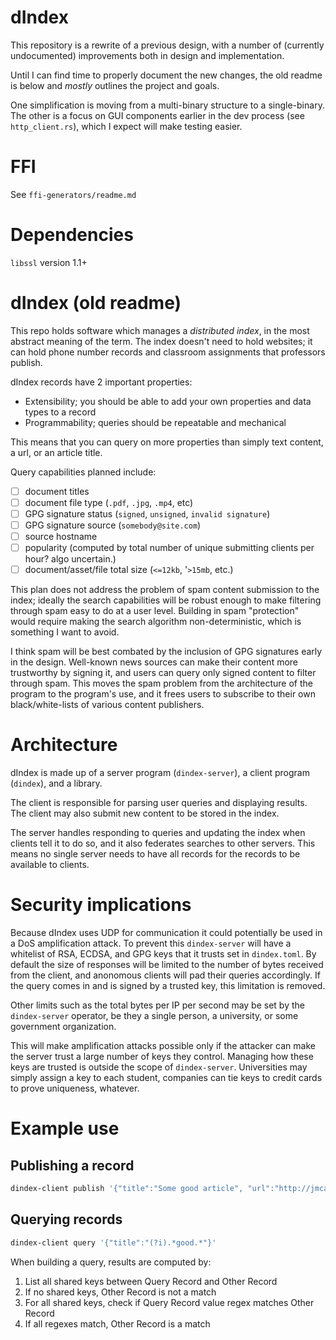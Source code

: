 
# dIndex

This repository is a rewrite of a previous design,
with a number of (currently undocumented) improvements
both in design and implementation.

Until I can find time to properly document the new changes,
the old readme is below and _mostly_ outlines the project
and goals.

One simplification is moving from a multi-binary structure to a single-binary.
The other is a focus on GUI components earlier in the dev process (see `http_client.rs`),
which I expect will make testing easier.

# FFI 

See `ffi-generators/readme.md`

# Dependencies

`libssl` version 1.1+


# dIndex (old readme)

This repo holds software which manages a _distributed index_, in the most
abstract meaning of the term. The index doesn't need to hold websites; it can hold
phone number records and classroom assignments that professors publish.

dIndex records have 2 important properties:

  * Extensibility; you should be able to add your own properties and data types to a record
  * Programmability; queries should be repeatable and mechanical

This means that you can query on more properties than simply text content, a url, or an article title.

Query capabilities planned include:

 - [ ] document titles
 - [ ] document file type (`.pdf`, `.jpg`, `.mp4`, etc)
 - [ ] GPG signature status (`signed`, `unsigned`, `invalid signature`)
 - [ ] GPG signature source (`somebody@site.com`)
 - [ ] source hostname
 - [ ] popularity (computed by total number of unique submitting clients per hour? algo uncertain.)
 - [ ] document/asset/file total size (`<=12kb`, '`>15mb`, etc.)

This plan does not address the problem of spam content submission to the index;
ideally the search capabilities will be robust enough to make filtering through
spam easy to do at a user level. Building in spam "protection" would require making
the search algorithm non-deterministic, which is something I want to avoid.

I think spam will be best combated by the inclusion of GPG signatures early in the design.
Well-known news sources can make their content more trustworthy by signing it,
and users can query only signed content to filter through spam.
This moves the spam problem from the architecture of the program to the program's use,
and it frees users to subscribe to their own black/white-lists of various content publishers.
 

# Architecture

dIndex is made up of a server program (`dindex-server`), a client program (`dindex`), and a library.

The client is responsible for parsing user queries and displaying results.
The client may also submit new content to be stored in the index.

The server handles responding to queries and updating the index when clients tell it to do so,
and it also federates searches to other servers. This means no single server
needs to have all records for the records to be available to clients.

# Security implications

Because dIndex uses UDP for communication it could potentially be used
in a DoS amplification attack. To prevent this `dindex-server` will have
a whitelist of RSA, ECDSA, and GPG keys that it trusts set in `dindex.toml`.
By default the size of responses will be limited to the number of bytes received from the client, and anonomous clients will pad their queries accordingly. If the query comes in and is signed by a trusted key, this limitation is removed.

Other limits such as the total bytes per IP per second may be set by the `dindex-server` operator,
be they a single person, a university, or some government organization.

This will make amplification attacks possible only if the attacker can make the
server trust a large number of keys they control. Managing how these keys are
trusted is outside the scope of `dindex-server`. Universities may simply assign a key to each
student, companies can tie keys to credit cards to prove uniqueness, whatever. 



# Example use

## Publishing a record

```bash
dindex-client publish '{"title":"Some good article", "url":"http://jmcateer.pw/dev/null"}'
```

## Querying records

```bash
dindex-client query '{"title":"(?i).*good.*"}'
```

When building a query, results are computed by:

1. List all shared keys between Query Record and Other Record
2. If no shared keys, Other Record is not a match
3. For all shared keys, check if Query Record value regex matches Other Record
4. If all regexes match, Other Record is a match

